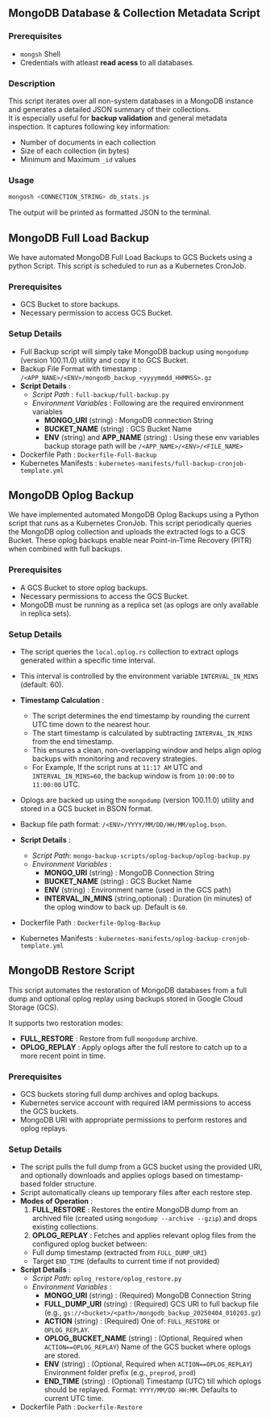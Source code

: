 ## MongoDB Database & Collection Metadata Script
### Prerequisites 
- `mongsh` Shell 
- Credentials with atleast **read acess** to all databases.

### Description
This script iterates over all non-system databases in a MongoDB instance and generates a detailed JSON summary of their collections.  
It is especially useful for **backup validation** and general metadata inspection. 
It captures following key information:
- Number of documents in each collection
- Size of each collection (in bytes)
- Minimum and Maximum `_id` values

### Usage 
```bash
mongosh <CONNECTION_STRING> db_stats.js
```
The output will be printed as formatted JSON to the terminal.

## MongoDB Full Load Backup

We have automated MongoDB Full Load Backups to GCS Buckets using a python Script. This script is scheduled to run as a Kubernetes CronJob.

### Prerequisites

- GCS Bucket to store backups.
- Necessary permission to access GCS Bucket.

### Setup Details

- Full Backup script will simply take MongoDB backup using `mongodump` (version 100.11.0) utility and copy it to GCS Bucket.
- Backup File Format with timestamp : `/<APP_NANE>/<ENV>/mongodb_backup_<yyyymmdd_HHMMSS>.gz`
- **Script Details** :
  - _Script Path_ : `full-backup/full-backup.py`
  - _Environment Variables_ : Following are the required environment variables
    - **MONGO_URI** (string) : MongoDB connection String
    - **BUCKET_NAME** (string) : GCS Bucket Name
    - **ENV** (string) and **APP_NAME** (string) : Using these env variables backup storage path will be `/<APP_NAME>/<ENV>/<FILE_NAME>`
- Dockerfile Path : `Dockerfile-Full-Backup`
- Kubernetes Manifests : `kubernetes-manifests/full-backup-cronjob-template.yml`

## MongoDB Oplog Backup

We have implemented automated MongoDB Oplog Backups using a Python script that runs as a Kubernetes CronJob. This script periodically queries the MongoDB oplog collection and uploads the extracted logs to a GCS Bucket. These oplog backups enable near Point-in-Time Recovery (PITR) when combined with full backups.

### Prerequisites

- A GCS Bucket to store oplog backups.
- Necessary permissions to access the GCS Bucket.
- MongoDB must be running as a replica set (as oplogs are only available in replica sets).

### Setup Details

- The script queries the `local.oplog.rs` collection to extract oplogs generated within a specific time interval.
- This interval is controlled by the environment variable `INTERVAL_IN_MINS` (default: 60).
- **Timestamp Calculation** :

  - The script determines the end timestamp by rounding the current UTC time down to the nearest hour.
  - The start timestamp is calculated by subtracting `INTERVAL_IN_MINS` from the end timestamp.
  - This ensures a clean, non-overlapping window and helps align oplog backups with monitoring and recovery strategies.
  - For Example, If the script runs at `11:17 AM` UTC and `INTERVAL_IN_MINS=60`, the backup window is from `10:00:00` to `11:00:00` UTC.

- Oplogs are backed up using the `mongodump` (version 100.11.0) utility and stored in a GCS bucket in BSON format.
- Backup file path format: `/<ENV>/YYYY/MM/DD/HH/MM/oplog.bson`.
- **Script Details** :
  - _Script Path_: `mongo-backup-scripts/oplog-backup/oplog-backup.py`
  - _Environment Variables_ :
    - **MONGO_URI** (string) : MongoDB Connection String
    - **BUCKET_NAME** (string) : GCS Bucket Name
    - **ENV** (string) : Environment name (used in the GCS path)
    - **INTERVAL_IN_MINS** (string,optional) : Duration (in minutes) of the oplog window to back up. Default is `60`.
- Dockerfile Path : `Dockerfile-Oplog-Backup`
- Kubernetes Manifests : `kubernetes-manifests/oplog-backup-cronjob-template.yml`

## MongoDB Restore Script

This script automates the restoration of MongoDB databases from a full dump and optional oplog replay using backups stored in Google Cloud Storage (GCS).

It supports two restoration modes:

- **FULL_RESTORE** : Restore from full `mongodump` archive.
- **OPLOG_REPLAY** : Apply oplogs after the full restore to catch up to a more recent point in time.

### Prerequisites

- GCS buckets storing full dump archives and oplog backups.
- Kubernetes service account with required IAM permissions to access the GCS buckets.
- MongoDB URI with appropriate permissions to perform restores and oplog replays.

### Setup Details

- The script pulls the full dump from a GCS bucket using the provided URI, and optionally downloads and applies oplogs based on timestamp-based folder structure.
- Script automatically cleans up temporary files after each restore step.
- **Modes of Operation** :
  1. **FULL_RESTORE** : Restores the entire MongoDB dump from an archived file (created using `mongodump --archive --gzip`) and drops existing collections.
  2. **OPLOG_REPLAY** : Fetches and applies relevant oplog files from the configured oplog bucket between:
  - Full dump timestamp (extracted from `FULL_DUMP_URI`)
  - Target `END_TIME` (defaults to current time if not provided)
- **Script Details** :
  - _Script Path_: `oplog_restore/oplog_restore.py`
  - _Environment Variables_ :
    - **MONGO_URI** (string) : (Required) MongoDB Connection String
    - **FULL_DUMP_URI** (string) : (Required) GCS URI to full backup file (e.g., `gs://<bucket>/<path>/mongodb_backup_20250404_010203.gz`)
    - **ACTION** (string) : (Required) One of: `FULL_RESTORE` or `OPLOG_REPLAY`.
    - **OPLOG_BUCKET_NAME** (string) : (Optional, Required when `ACTION==OPLOG_REPLAY`) Name of the GCS bucket where oplogs are stored.
    - **ENV** (string) : (Optional, Required when `ACTION==OPLOG_REPLAY`) Environment folder prefix (e.g., `preprod`, `prod`)
    - **END_TIME** (string) : (Optional) Timestamp (UTC) till which oplogs should be replayed. Format: `YYYY/MM/DD HH:MM`. Defaults to current UTC time.
- Dockerfile Path : `Dockerfile-Restore`

